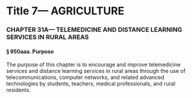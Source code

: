 
# Title 7— AGRICULTURE
### CHAPTER 31A— TELEMEDICINE AND DISTANCE LEARNING SERVICES IN RURAL AREAS
#### § 950aaa. Purpose

The purpose of this chapter is to encourage and improve telemedicine services and distance learning services in rural areas through the use of telecommunications, computer networks, and related advanced technologies by students, teachers, medical professionals, and rural residents.
